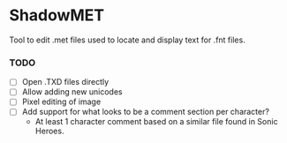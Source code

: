 # ShadowMET
 Tool to edit .met files used to locate and display text for .fnt files.

### TODO
- [ ] Open .TXD files directly
- [ ] Allow adding new unicodes
- [ ] Pixel editing of image
- [ ] Add support for what looks to be a comment section per character?
  - At least 1 character comment based on a similar file found in Sonic Heroes.